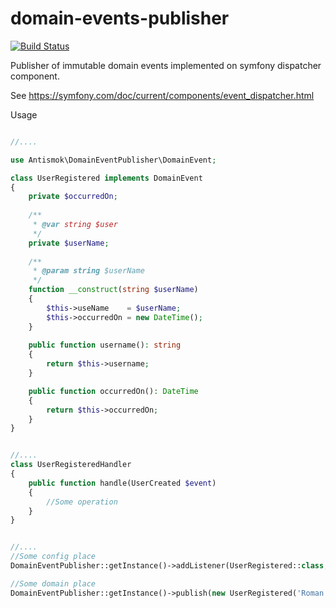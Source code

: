 # domain-events-publisher
[![Build Status](https://travis-ci.org/antismok/domain-events-publisher.svg?branch=master)](https://travis-ci.org/antismok/domain-events-publisher)

Publisher of immutable domain events implemented on symfony dispatcher component.

See https://symfony.com/doc/current/components/event_dispatcher.html

Usage
```php

//....

use Antismok\DomainEventPublisher\DomainEvent;

class UserRegistered implements DomainEvent
{
    private $occurredOn;
    
    /**
     * @var string $user
     */
    private $userName;
    
    /**
     * @param string $userName
     */
    function __construct(string $userName)
    {
        $this->useName    = $userName;   
        $this->occurredOn = new DateTime();
    }
    
    public function username(): string
    {
        return $this->username;
    }

    public function occurredOn(): DateTime
    {
        return $this->occurredOn;
    }
}
```

```php

//....
class UserRegisteredHandler
{
    public function handle(UserCreated $event)
    {
        //Some operation
    }
}
```
```php

//....
//Some config place
DomainEventPublisher::getInstance()->addListener(UserRegistered::class, [new UserRegisteredHandler, 'handle']);

//Some domain place
DomainEventPublisher::getInstance()->publish(new UserRegistered('Roman'));

```
